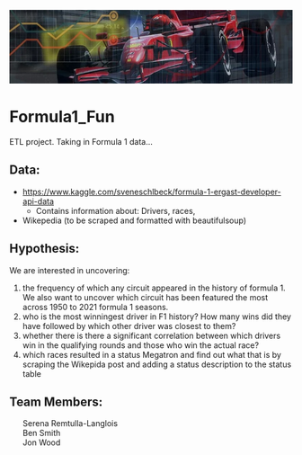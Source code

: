 ![](images/hdr.jpg)

# Formula1_Fun
ETL project. Taking in Formula 1 data...


## Data:
- https://www.kaggle.com/sveneschlbeck/formula-1-ergast-developer-api-data
  - Contains information about: Drivers, races,
- Wikepedia (to be scraped and formatted with beautifulsoup)

## Hypothesis:
We are interested in uncovering:
1) the frequency of which any circuit appeared in the history of formula 1. We also want to uncover which circuit has been featured the most across 1950 to 2021 formula 1 seasons.
2) who is the most winningest driver in F1 history? How many wins did they have followed by which other driver was closest to them?
3) whether there is there a significant correlation between which drivers win in the qualifying rounds and those who win the actual race?
4) which races resulted in a status Megatron and find out what that is by scraping the Wikepida post and adding a status description to the status table

## Team Members:
<ul style="list-style:none">
<li>Serena Remtulla-Langlois</li>
<li>Ben Smith</li>
<li>Jon Wood</li>
</ul>